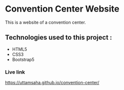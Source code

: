 # Convention Center Website
This is a website of a convention center.

## Technologies used to this project :
* HTML5
* CSS3
* Bootstrap5



### Live link
https://uttamsaha.github.io/convention-center/
